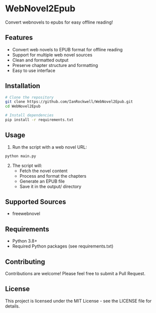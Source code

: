 # WebNovel2Epub
Convert webnovels to epubs for easy offline reading!

## Features
- Convert web novels to EPUB format for offline reading
- Support for multiple web novel sources
- Clean and formatted output
- Preserve chapter structure and formatting
- Easy to use interface

## Installation
```bash
# Clone the repository
git clone https://github.com/IanRockwell/WebNovel2Epub.git
cd WebNovel2Epub

# Install dependencies
pip install -r requirements.txt
```

## Usage
1. Run the script with a web novel URL:
```bash
python main.py
```

2. The script will:
   - Fetch the novel content
   - Process and format the chapters
   - Generate an EPUB file
   - Save it in the output/ directory

## Supported Sources
- freewebnovel

## Requirements
- Python 3.8+
- Required Python packages (see requirements.txt)

## Contributing
Contributions are welcome! Please feel free to submit a Pull Request.

## License
This project is licensed under the MIT License - see the LICENSE file for details.
